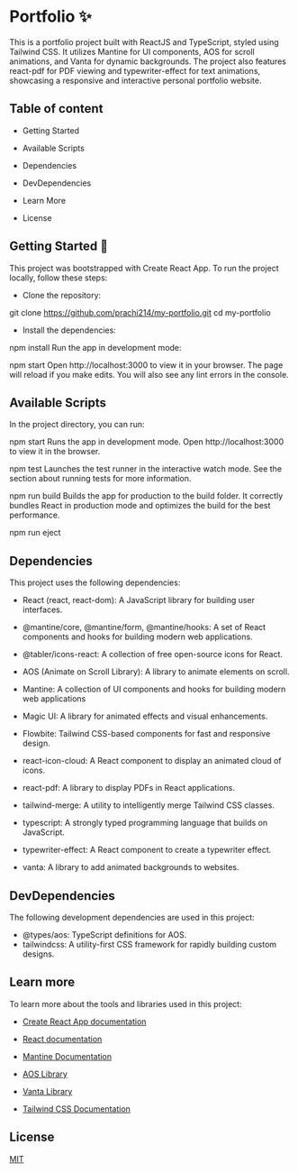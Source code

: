 
# Portfolio ✨

This is a portfolio project built with ReactJS and TypeScript, styled using Tailwind CSS. It utilizes Mantine for UI components, AOS for scroll animations, and Vanta for dynamic backgrounds. The project also features react-pdf for PDF viewing and typewriter-effect for text animations, showcasing a responsive and interactive personal portfolio website.


## Table of content

* Getting Started

* Available Scripts

* Dependencies

* DevDependencies

* Learn More

* License
## Getting Started 🚀

This project was bootstrapped with Create React App. To run the project locally, follow these steps:

* Clone the repository:


git clone https://github.com/prachi214/my-portfolio.git
cd my-portfolio

* Install the dependencies:


npm install
Run the app in development mode:


npm start
Open http://localhost:3000 to view it in your browser. The page will reload if you make edits. You will also see any lint errors in the console.
## Available Scripts

In the project directory, you can run:

npm start
Runs the app in development mode.
Open http://localhost:3000 to view it in the browser.

npm test
Launches the test runner in the interactive watch mode.
See the section about running tests for more information.

npm run build
Builds the app for production to the build folder.
It correctly bundles React in production mode and optimizes the build for the best performance.

npm run eject

## Dependencies

This project uses the following dependencies:

- React (react, react-dom): A JavaScript library for building user interfaces.

- @mantine/core, @mantine/form, @mantine/hooks: A set of React components and hooks for building modern web applications.

- @tabler/icons-react: A collection of free open-source icons for React.

- AOS (Animate on Scroll Library): A library to animate elements on scroll.

- Mantine: A collection of UI components and hooks for building modern web applications

- Magic UI: A library for animated effects and visual enhancements.
- Flowbite: Tailwind CSS-based components for fast and responsive design.

- react-icon-cloud: A React component to display an animated cloud of icons.

- react-pdf: A library to display PDFs in React applications.

- tailwind-merge: A utility to intelligently merge Tailwind CSS classes.

- typescript: A strongly typed programming language that builds on JavaScript.

- typewriter-effect: A React component to create a typewriter effect.

- vanta: A library to add animated backgrounds to websites.

## DevDependencies

The following development dependencies are used in this project:

- @types/aos: TypeScript definitions for AOS.
- tailwindcss: A utility-first CSS framework for rapidly building custom designs.
## Learn more

To learn more about the tools and libraries used in this project:

* [Create React App documentation](https://react.dev/)


* [React documentation](https://react.dev/)

* [Mantine Documentation](https://mantine.dev/guides/vite/)

* [AOS Library](https://michalsnik.github.io/aos/)


* [Vanta Library](https://www.vantajs.com/)

* [Tailwind CSS Documentation](https://tailwindcss.com/)
## License


[MIT](https://choosealicense.com/licenses/mit/)

